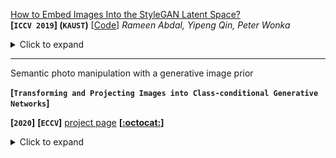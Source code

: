 <span id="image2styleGAN"></span>
[How to Embed Images Into the StyleGAN Latent Space?](https://arxiv.org/pdf/1904.03189.pdf)  
**[`ICCV 2019`] (`KAUST`)**	[[Code](https://github.com/NVlabs/stylegan)]
*Rameen Abdal, Yipeng Qin, Peter Wonka*

<details><summary>Click to expand</summary><p>

> **Summary**

They propose an embedding algorithm to map a given image into the latent space of StyleGAN pre-trained on the FFHQ dataset. This embedding enables semantic image editing operations that can be applied to existing photographs. They show results for *image morphing*, *style transfer*, and *expression transfer*.

> **Details**

<div align="center">
	<img src="https://raw.githubusercontent.com/yzy1996/Image-Hosting/master/20210110163352.png" width="500" />
</div>

</p></details>

---



Semantic photo manipulation with a generative image prior





**[`Transforming and Projecting Images into Class-conditional Generative Networks`]**

**[`2020`]** **[`ECCV`]** [project page](https://minyoungg.github.io/pix2latent/) **[[:octocat:](https://github.com/minyoungg/pix2latent)]** 


<details><summary>Click to expand</summary><p>
![model](https://raw.githubusercontent.com/yzy1996/Image-Hosting/master/20200905121749.png)
**Key words:**


> image-edit

**Problem**:

> Most methods apply only to synthetic images that are generated by GANs in the first place.
>
> 只能修改GAN生成的图片，而不能直接修改现有图片。
>
> In the real-world cases, people would like to edit their own image.

**Related work:**

> Train a network for each separate image transformation (training time & model parameters)
>
> Projection [Generative visual manipulation on the natural image manifold] [Neural photo editing with introspective adversarial networks] [Invertible conditional gans for image editing]

**Main method:**

> by searching for an appropriate latent code, we project the image to the manifold of images produced by GANs.

</p></details>

